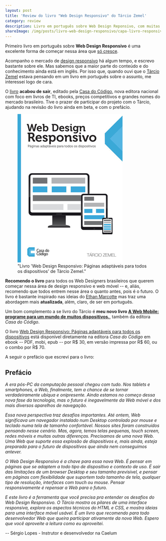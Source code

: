```yaml
---
layout: post
title: 'Review do livro "Web Design Responsivo" do Tárcio Zemel'
category: review
description: Livro em português sobre Web Design Reponsivo, com muitas dicas interessantes pra quem está começando na área.
shareImage: /img/posts/livro-web-design-responsivo/capa-livro-responsivo.jpg
---
```


Primeiro livro em português sobre **Web Design Responsivo** é uma excelente forma de começar nessa área que [só cresce](http://blog.caelum.com.br/2012-e-o-ano-do-mercado-mobile-no-brasil/).

Acompanho o mercado de [design responsivo](/responsive-web-design/) há algum tempo, e escrevo bastante sobre ele. Mas sabemos que a maior parte do conteúdo e do conhecimento ainda está em inglês. Por isso que, quando ouvi que o [Tárcio Zemel](http://twitter.com/tarciozemel) estava pensando em um livro em português sobre o assunto, me interessei logo de cara.

O [livro](http://www.casadocodigo.com.br/products/livro-web-design-responsivo) **acabou de sair**, editado pela [Casa do Código](http://www.casadocodigo.com.br/), nova editora nacional com foco em livros de TI, ebooks, preços competitivos e grandes nomes do mercado brasileiro. Tive o prazer de participar do projeto com o Tárcio, ajudando na revisão do livro ainda em beta, e com o prefácio.

<figure>
	<img src="img/posts/livro-web-design-responsivo/capa-livro-responsivo.jpg">
	<figcaption>"Livro 'Web Design Responsivo: Páginas adaptáveis para todos os dispositivos' de Tárcio Zemel."</figcaption>
</figure>

**Recomendo o livro** para todos os Web Designers brasileiros que querem começar nessa área de design responsivo e web móvel -- e, aliás, recomendo que todos entrem nesse área o quanto antes, pois é o futuro. O livro é bastante inspirado nas ideias do [Ethan Marcotte](/review-responsive-design-ethan-marcotte/) mas traz uma abordagem mais **atualizada**, além, claro, de ser em português.

Um bom complemento a se livro do Tárcio é **meu novo livro [A Web Mobile: programe para um mundo de muitos dispositivos.](/livro-web-mobile/)**, também da editora *Casa do Código*.

O livro [Web Design Responsivo: Páginas adaptáveis para todos os dispositivos](http://www.casadocodigo.com.br/products/livro-web-design-responsivo) está disponível diretamente na editora *Casa do Código* em ebook -- PDF, mobi, epub -- por R$ 30, em versão impressa por R$ 60, ou o combo por R$ 70. 

A seguir o prefácio que escrevi para o livro:

## Prefácio

*A era pós-PC da computação pessoal chegou com tudo. Nos tablets e smartphones, a Web, finalmente, tem a chance de se tornar verdadeiramente ubíqua e onipresente. Ainda estamos no começo dessa nova fase da tecnologia, mas o futuro é inegavelmente da Web móvel e dos mais diversos aparelhos de navegação.*

*Essa nova perspectiva traz desafios importantes. Até ontem, Web significava um navegador instalado num Desktop controlado por mouse e teclado numa tela de tamanho confortável. Nossos sites foram construídos pensando nesse cenário. Mas, agora, temos telas pequenas, touch screen, redes móveis e muitas outras diferenças. Precisamos de uma nova Web. Uma Web que suporte essa explosão de dispositivos e, mais ainda, esteja preparada para o futuro de dispositivos que ainda nem conseguimos antever.*

*O Web Design Responsivo é a chave para essa nova Web. É pensar em páginas que se adaptem a todo tipo de dispositivo e contexto de uso. É sair das limitações de um browser Desktop e seu tamanho previsível, e pensar em páginas com flexibilidade que suportem todo tamanho de tela, qualquer tipo de resolução, interfaces com touch ou mouse. Pensar responsivamente é repensar a Web para o futuro.*

*E este livro é a ferramenta que você precisa pra entender os desafios do Web Design Responsivo. O Tárcio mostra os pilares de uma interface responsiva, explora os aspectos técnicos do HTML e CSS, e mostra ideias para uma interface móvel usável. É um livro que recomendo para todo desenvolvedor Web que queira participar ativamente da nova Web. Espero que você aproveite a leitura como eu aproveitei.*

-- Sérgio Lopes - Instrutor e desenvolvedor na Caelum

